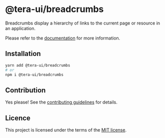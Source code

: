 # @tera-ui/breadcrumbs

Breadcrumbs display a hierarchy of links to the current page or resource in an application.

Please refer to the [documentation](https://nextui.org/docs/components/breadcrumbs) for more information.

## Installation

```sh
yarn add @tera-ui/breadcrumbs
# or
npm i @tera-ui/breadcrumbs
```

## Contribution

Yes please! See the
[contributing guidelines](https://github.com/hieumau12/tera-ui/blob/master/CONTRIBUTING.md)
for details.

## Licence

This project is licensed under the terms of the
[MIT license](https://github.com/hieumau12/tera-ui/blob/master/LICENSE).
